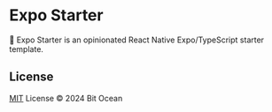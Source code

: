 # Expo Starter

📱 Expo Starter is an opinionated React Native Expo/TypeScript starter template.

## License

[MIT](/LICENSE) License &copy; 2024 Bit Ocean
